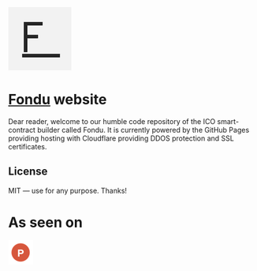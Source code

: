 [![Fondu](/img/logo.png?raw=true)](https://fondu.io/)

# [Fondu](https://fondu.io) website
Dear reader, welcome to our humble code repository of the ICO smart-contract builder called Fondu. It is currently powered by the GitHub Pages providing hosting with Cloudflare providing DDOS protection and SSL certificates.

## License
MIT — use for any purpose. Thanks!

# As seen on
[![Product Hunt](/img/ph.png?raw=true)](https://www.producthunt.com/posts/fondu)